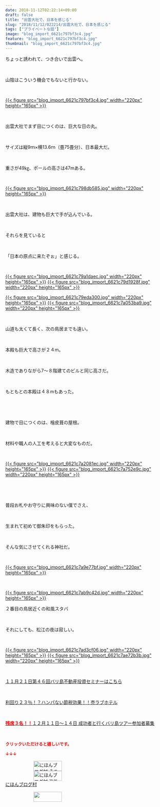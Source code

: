 ```yaml
---
date: 2018-11-12T02:22:14+09:00
draft: false
title: "出雲大社で、日本を感じる"
slug: "2018/11/12/022214/出雲大社で、日本を感じる"
tags: ["プライベートな話"]
image: "blog_import_6621c797bf3c4.jpg"
feature: "blog_import_6621c797bf3c4.jpg"
thumbnail: "blog_import_6621c797bf3c4.jpg"
---
```

<p>ちょっと誘われて、つき合いで出雲へ。</p><p> </p><p>山陰はこういう機会でもないと行かない。</p><p> </p><p><a href="blog_import_6621c797bf3c4.jpg">{{< figure src="blog_import_6621c797bf3c4.jpg" width="220px" height="165px" >}}</a></p><p> </p><p>出雲大社でまず目につくのは、巨大な日の丸。</p><p> </p><p>サイズは縦9ｍ×横13.6ｍ（畳75畳分）、日本最大だ。</p><p> </p><p>重さが49㎏、ポールの高さは47mある。</p><p> </p><p><a href="blog_import_6621c798db585.jpg">{{< figure src="blog_import_6621c798db585.jpg" width="220px" height="165px" >}}</a></p><p> </p><p>出雲大社は、建物も巨大で手が込んでいる。</p><p> </p><p>それらを見ていると</p><p> </p><p>「日本の原点に来たぞぉ」と感じる。</p><p> </p><p><a href="blog_import_6621c79a1daec.jpg">{{< figure src="blog_import_6621c79a1daec.jpg" width="220px" height="165px" >}}</a> <a href="blog_import_6621c79d1928f.jpg">{{< figure src="blog_import_6621c79d1928f.jpg" width="220px" height="165px" >}}</a></p><p><a href="blog_import_6621c79eda300.jpg">{{< figure src="blog_import_6621c79eda300.jpg" width="220px" height="165px" >}}</a> <a href="blog_import_6621c7a053ba9.jpg">{{< figure src="blog_import_6621c7a053ba9.jpg" width="220px" height="165px" >}}</a></p><p> </p><p>山道も太くて長く、次の鳥居までも遠い。</p><p> </p><p>本殿も巨大で高さが２４m。</p><p> </p><p>木造でありながら7～８階建てのビルと同じ高さだ。</p><p> </p><p>もともとの本殿は４８mもあった。</p><p> </p><p> </p><p>建物で目につくのは、檜皮葺の屋根。</p><p> </p><p>材料や職人の人工を考えると大変なものだ。</p><p> </p><p><a href="blog_import_6621c7a2081ec.jpg">{{< figure src="blog_import_6621c7a2081ec.jpg" width="220px" height="165px" >}}</a> <a href="blog_import_6621c7a752e9c.jpg">{{< figure src="blog_import_6621c7a752e9c.jpg" width="220px" height="165px" >}}</a></p><p> </p><p> </p><p>普段お札やお守りに興味のない僕でさえ、</p><p> </p><p>生まれて初めて御朱印をもらった。</p><p> </p><p>そんな気にさせてくれる神社だ。</p><p> </p><p><a href="blog_import_6621c7a9e77bf.jpg">{{< figure src="blog_import_6621c7a9e77bf.jpg" width="220px" height="165px" >}}</a></p><p> </p><p><a href="blog_import_6621c7ab9c42d.jpg">{{< figure src="blog_import_6621c7ab9c42d.jpg" width="220px" height="165px" >}}</a></p><p>２番目の鳥居近くの和風スタバ</p><p> </p><p>それにしても、松江の夜は寂しい。</p><p> </p><p><a href="blog_import_6621c7ad3cf06.jpg">{{< figure src="blog_import_6621c7ad3cf06.jpg" width="220px" height="165px" >}}</a> <a href="blog_import_6621c7ae72b3b.jpg">{{< figure src="blog_import_6621c7ae72b3b.jpg" width="220px" height="165px" >}}</a></p><p> </p><p><a href="iin.co.jp" target="_blank">１１月２１日第４６回バリ島不動産投資セミナーはこちら</a></p><p> </p><p><a href="entry-12416230297.html#_=_" target="_blank">利回り２３％！？ハンパない節税効果！！売ラブホテル</a></p><p> </p><p><a href="entry-12410059910.html" target="_blank"><span style="font-weight: bold;"><span style="color: rgb(255, 0, 0);">残席３名！！</span></span>１２月１１日～１４日 成功者と行くバリ島ツアー参加者募集</a></p><p> </p><p><font color="#ff0000" size="2"><strong>クリックいただけると嬉しいです。</strong></font></p><p><font color="#ff0000" size="2"><strong>↓↓↓</strong></font></p><p><a href="ranking.html?p_cid=01260127" id="&amp;blogmura_banner" target="_blank"><img alt="にほんブログ村 その他生活ブログ 不動産投資へ" border="0" height="31" src="data:image/svg+xml;charset=utf-8,%3Csvg%20xmlns%3D%22http%3A%2F%2Fwww.w3.org%2F2000%2Fsvg%22%20title%3D%22Placeholder%20for%20Images%22%20role%3D%22presentation%22%20viewBox%3D%220%200%2088%2031%22%20%2F%3E" width="88" data-src="https://img-proxy.blog-video.jp/images?url=http%3A%2F%2Flife.blogmura.com%2Fhudousantoushi%2Fimg%2Fhudousantoushi88_31.gif" style="aspect-ratio: auto 88 / 31;"/><noscript><img alt="にほんブログ村 その他生活ブログ 不動産投資へ" border="0" height="31" src="https://img-proxy.blog-video.jp/images?url=http%3A%2F%2Flife.blogmura.com%2Fhudousantoushi%2Fimg%2Fhudousantoushi88_31.gif" width="88"></noscript></a><br/><a href="ranking.html?p_cid=01260127" target="_blank"><img alt="にほんブログ村 海外生活ブログ バリ島情報へ" border="0" height="31" src="data:image/svg+xml;charset=utf-8,%3Csvg%20xmlns%3D%22http%3A%2F%2Fwww.w3.org%2F2000%2Fsvg%22%20title%3D%22Placeholder%20for%20Images%22%20role%3D%22presentation%22%20viewBox%3D%220%200%2088%2031%22%20%2F%3E" width="88" data-src="https://img-proxy.blog-video.jp/images?url=http%3A%2F%2Foverseas.blogmura.com%2Fbali%2Fimg%2Fbali88_31.gif" style="aspect-ratio: auto 88 / 31;"/><noscript><img alt="にほんブログ村 海外生活ブログ バリ島情報へ" border="0" height="31" src="https://img-proxy.blog-video.jp/images?url=http%3A%2F%2Foverseas.blogmura.com%2Fbali%2Fimg%2Fbali88_31.gif" width="88"></noscript></a><br/><a href="ranking.html?p_cid=01260127" target="_blank">にほんブログ村</a></p><p><a href="link.php?1804582" title="人気ブログランキングへ"><img border="0" height="31" src="data:image/svg+xml;charset=utf-8,%3Csvg%20xmlns%3D%22http%3A%2F%2Fwww.w3.org%2F2000%2Fsvg%22%20title%3D%22Placeholder%20for%20Images%22%20role%3D%22presentation%22%20viewBox%3D%220%200%2088%2031%22%20%2F%3E" width="88" data-src="https://blog.with2.net/img/banner/banner_22.gif" style="aspect-ratio: auto 88 / 31;"/><noscript><img border="0" height="31" src="https://blog.with2.net/img/banner/banner_22.gif" width="88"></noscript></a></p><p> </p>

